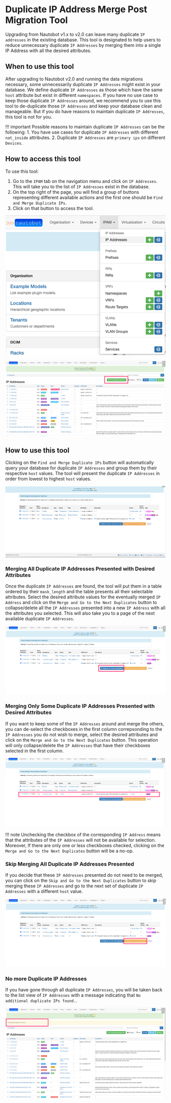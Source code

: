 # Duplicate IP Address Merge Post Migration Tool

Upgrading from Nautobot v1.x to v2.0 can leave many duplicate `IP addresses` in the existing database. This tool is designated to help users to reduce unnecessary duplicate `IP Addresses` by merging them into a single IP Address with all the desired attributes.

## When to use this tool

After upgrading to Nautobot v2.0 and running the data migrations necessary, some unnecessarily duplicate `IP Addresses` might exist in your database. We define duplicate `IP Addresses` as those which have the same `host` attribute but exist in different `namespaces`. If you have no use case to keep those duplicate `IP Addresses` around, we recommend you to use this tool to de-duplicate those `IP Addresses` and keep your database clean and manageable. But if you do have reasons to maintain duplicate `IP Addresses`, this tool is not for you.

!!! important
    Possible reasons to maintain duplicate `IP Addresses` can be the following:
    1. You have use cases for duplicate `IP Addresses` with different `nat_inside` attributes.
    2. Duplicate `IP Addresses` are `primary ips` on different `Devices`.

## How to access this tool

To use this tool:
1. Go to the `IPAM` tab on the navigation menu and click on `IP Addresses`. This will take you to the list of `IP Addresses` exist in the database.
2. On the top right of the page, you will find a group of buttons representing different available actions and the first one should be `Find and Merge Duplicate IPs`.
3. Click on that button to access the tool.

![Homepage Navigation](./images/ip-address-merge-tool/navigation.png)

![Merge Button](./images/ip-address-merge-tool/ip_merge_button.png)


## How to use this tool

Clicking on the `Find and Merge Duplicate IPs` button will automatically query your database for duplicate `IP Addresses` and group them by their respective `host` values. The tool will present the duplicate `IP Addresses` in order from lowest to highest `host` values.

![IP Address Merge View](./images/ip-address-merge-tool/merge_view.png)

### Merging All Duplicate IP Addresses Presented with Desired Attributes

Once the duplicate `IP Addresses` are found, the tool will put them in a table ordered by their `mask_length` and the table presents all their selectable attributes. Select the desired attribute values for the eventually merged `IP Address` and click on the `Merge and Go to the Next Duplicates` button to collapse/delete all the `IP Addresses` presented into a new `IP Address` with all the attributes you selected. This will also take you to a page of the next available duplicate `IP Addresses`.

![Merging All Duplicate IPs](./images/ip-address-merge-tool/merge_button.png)

### Merging Only Some Duplicate IP Addresses Presented with Desired Attributes

If you want to keep some of the `IP Addresses` around and merge the others, you can de-select the checkboxes in the first column correpsonding to the `IP Addresses` you do not wish to merge, select the desired attributes and click on the `Merge and Go to the Next Duplicates` button. This operation will only collapse/delete the `IP Addresses` that have their checkboxes selected in the first column.

![Merging Some Duplicate IPs](./images/ip-address-merge-tool/unselect_ips.png)

!!! note
    Unchecking the checkbox of the corresponding `IP Address` means that the attributes of the `IP Addresses` will not be available for selection. Moreover, If there are only one or less checkboxes checked, clicking on the `Merge and Go to the Next Duplicates` button will be a no-op.

### Skip Merging All Duplicate IP Addresses Presented

If you decide that these `IP Addresses` presented do not need to be merged, you can click on the `Skip and Go to the Next Duplicates` button to skip merging these `IP Addresses` and go to the next set of duplicate `IP Addresses` with a different `host` value.

![Skip Merging Duplicate IPs](./images/ip-address-merge-tool/skip_button.png)

### No more Duplicate IP Addresses

If you have gone through all duplicate `IP Addresses`, you will be taken back to the list view of `IP Addresses` with a message indicating that `No additional duplicate IPs found.`.

![No More Duplicate IPs](./images/ip-address-merge-tool/no_more_dup_ips.png)
